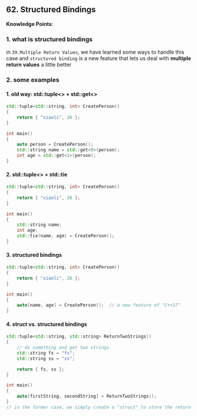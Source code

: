 ## 62. Structured Bindings

**Knowledge Points**: 

### 1. what is structured bindings

in `39.Multiple Return Values`, we have learned some ways to handle this case and `structured binding` is a new feature that lets us deal with **multiple return values** a little better

### 2. some examples

#### 1. old way: std::tuple<> + std::get<>

```c++
std::tuple<std::string, int> CreatePerson()
{
    return { "xiaoli", 26 };
}

int main()
{
    auto person = CreatePerson();
    std::string name = std::get<0>(person);
    int age = std::get<1>(person);
}
```

#### 2. std::tuple<> + std::tie

```c++
std::tuple<std::string, int> CreatePerson()
{
    return { "xiaoli", 26 };
}

int main()
{
    std::string name;
    int age;
    std::tie(name, age) = CreatePerson();
}
```

#### 3. structured bindings

```c++
std::tuple<std::string, int> CreatePerson()
{
    return { "xiaoli", 26 };
}

int main()
{
    auto[name, age] = CreatePerson();  // a new feature of "C++17"
}
```

#### 4. struct vs. structured bindings

```c++
std::tuple<std::string, std::string> ReturnTwoStrings()
{
    // do something and get two strings
    std::string fs = "fs";
    std::string ss = "ss";

    return { fs, ss };
}

int main()
{
	auto[firstString, secondString] = ReturnTwoStrings();
}
// in the former case, we simply create a "struct" to store the return values, but this "struct TwoStrings" is only used here once, so it's better for us to use "structured binding" instead of using a disposable type
```

